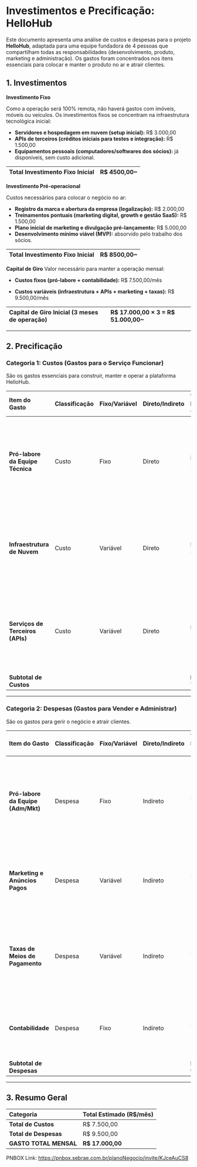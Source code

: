 # Investimentos e Precificação: HelloHub

Este documento apresenta uma análise de custos e despesas para o projeto **HelloHub**, adaptada para uma equipe fundadora de 4 pessoas que compartilham todas as responsabilidades (desenvolvimento, produto, marketing e administração). Os gastos foram concentrados nos itens essenciais para colocar e manter o produto no ar e atrair clientes.

## 1. Investimentos
**Investimento Fixo**

Como a operação será 100% remota, não haverá gastos com imóveis, móveis ou veículos. Os investimentos fixos se concentram na infraestrutura tecnológica inicial:
*  **Servidores e hospedagem em nuvem (setup inicial):** R$ 3.000,00
*  **APIs de terceiros (créditos iniciais para testes e integração):** R$ 1.500,00
*  **Equipamentos pessoais (computadores/softwares dos sócios):** já disponíveis, sem custo adicional.

|  Total Investimento Fixo Inicial | R$ 4500,00~ |
| :--- | :--- |

**Investimento Pré-operacional**

Custos necessários para colocar o negócio no ar:

*  **Registro da marca e abertura da empresa (legalização):** R$ 2.000,00
*  **Treinamentos pontuais (marketing digital, growth e gestão SaaS):** R$ 1.500,00
*  **Plano inicial de marketing e divulgação pré-lançamento:** R$ 5.000,00
*  **Desenvolvimento mínimo viável (MVP):** absorvido pelo trabalho dos sócios.

|  Total Investimento Fixo Inicial | R$ 8500,00~ |
| :--- | :--- |

**Capital de Giro**
Valor necessário para manter a operação mensal:

*  **Custos fixos (pró-labore + contabilidade):** R$ 7.500,00/mês

*  **Custos variáveis (infraestrutura + APIs + marketing + taxas):** R$ 9.500,00/mês

| Capital de Giro Inicial (3 meses de operação) |R$ 17.000,00 × 3 = R$ 51.000,00~ |
| :--- | :--- |
---

## 2. Precificação

### Categoria 1: Custos (Gastos para o Serviço Funcionar)

São os gastos essenciais para construir, manter e operar a plataforma HelloHub.

| Item do Gasto | Classificação | Fixo/Variável | Direto/Indireto | Valor Estimado (R$/mês) | Justificativa |
| :--- | :--- | :--- | :--- | :--- | :--- |
| **Pró-labore da Equipe Técnica** | Custo | Fixo | Direto | R$ 3.000,00 | Remuneração dos sócios que atuam diretamente no desenvolvimento e manutenção do produto (considerando 2 pessoas focadas na parte técnica com R$ 1.500 cada). |
| **Infraestrutura de Nuvem** | Custo | Variável | Direto | R$ 3.000,00 | Custo com servidores, banco de dados e armazenamento (AWS, Google Cloud, etc.). Varia conforme o número de usuários e o uso da plataforma. |
| **Serviços de Terceiros (APIs)** | Custo | Variável | Direto | R$ 1.500,00 | Custo de APIs essenciais integradas ao produto, como serviços de IA para processamento de linguagem, cujo valor depende do volume de uso. |
| **Subtotal de Custos** | | | | **R$ 7.500,00** | |

---

### Categoria 2: Despesas (Gastos para Vender e Administrar)

São os gastos para gerir o negócio e atrair clientes.

| Item do Gasto | Classificação | Fixo/Variável | Direto/Indireto | Valor Estimado (R$/mês) | Justificativa |
| :--- | :--- | :--- | :--- | :--- | :--- |
| **Pró-labore da Equipe (Adm/Mkt)** | Despesa | Fixo | Indireto | R$ 3.000,00 | Remuneração dos sócios que atuam na gestão, marketing e vendas (considerando 2 pessoas focadas nessas áreas com R$ 1.500 cada). |
| **Marketing e Anúncios Pagos** | Despesa | Variável | Indireto | R$ 5.000,00 | Investimento em Google Ads, Meta Ads e outras plataformas para geração de leads e aquisição de clientes. |
| **Taxas de Meios de Pagamento** | Despesa | Variável | Indireto | R$ 1.000,00 | Taxas cobradas por gateways de pagamento sobre as vendas. Estimativa baseada em um faturamento inicial. |
| **Contabilidade** | Despesa | Fixo | Indireto | R$ 500,00 | Custo mensal de um serviço de contabilidade online para manter a empresa regularizada. |
| **Subtotal de Despesas** | | | | **R$ 9.500,00** | |

---

## 3. Resumo Geral

| Categoria | Total Estimado (R$/mês) |
| :--- | :--- |
| **Total de Custos** | R$ 7.500,00 |
| **Total de Despesas** | R$ 9.500,00 |
| **GASTO TOTAL MENSAL** | **R$ 17.000,00** |




PNBOX Link: https://pnbox.sebrae.com.br/planoNegocio/invite/KJceAuCS8
